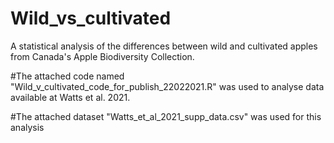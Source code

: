 # Wild_vs_cultivated
A statistical analysis of the differences between wild and cultivated apples from Canada's Apple Biodiversity Collection. 

#The attached code named "Wild_v_cultivated_code_for_publish_22022021.R" was used to analyse data available at Watts et al. 2021. 

#The attached dataset "Watts_et_al_2021_supp_data.csv" was used for this analysis
